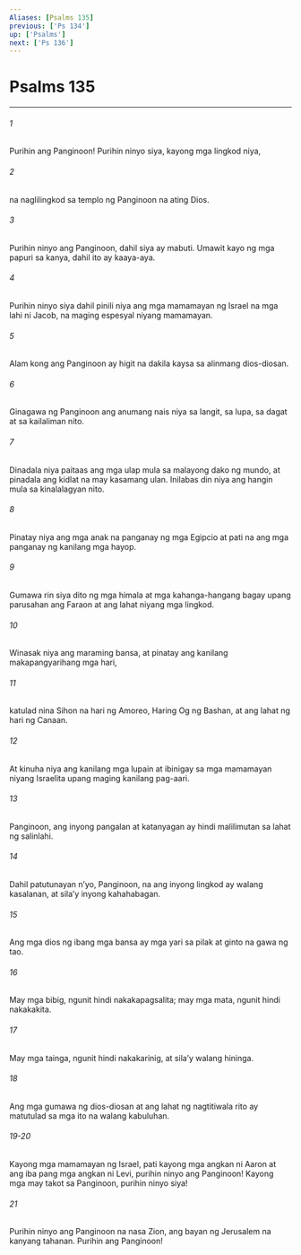```yaml
---
Aliases: [Psalms 135]
previous: ['Ps 134']
up: ['Psalms']
next: ['Ps 136']
---
```

# Psalms 135

***

###### 1
Purihin ang Panginoon! Purihin ninyo siya, kayong mga lingkod niya, 

###### 2
na naglilingkod sa templo ng Panginoon na ating Dios. 

###### 3
Purihin ninyo ang Panginoon, dahil siya ay mabuti. Umawit kayo ng mga papuri sa kanya, dahil ito ay kaaya-aya. 

###### 4
Purihin ninyo siya dahil pinili niya ang mga mamamayan ng Israel na mga lahi ni Jacob, na maging espesyal niyang mamamayan. 

###### 5
Alam kong ang Panginoon ay higit na dakila kaysa sa alinmang dios-diosan. 

###### 6
Ginagawa ng Panginoon ang anumang nais niya sa langit, sa lupa, sa dagat at sa kailaliman nito. 

###### 7
Dinadala niya paitaas ang mga ulap mula sa malayong dako ng mundo, at pinadala ang kidlat na may kasamang ulan. Inilabas din niya ang hangin mula sa kinalalagyan nito. 

###### 8
Pinatay niya ang mga anak na panganay ng mga Egipcio at pati na ang mga panganay ng kanilang mga hayop. 

###### 9
Gumawa rin siya dito ng mga himala at mga kahanga-hangang bagay upang parusahan ang Faraon at ang lahat niyang mga lingkod. 

###### 10
Winasak niya ang maraming bansa, at pinatay ang kanilang makapangyarihang mga hari, 

###### 11
katulad nina Sihon na hari ng Amoreo, Haring Og ng Bashan, at ang lahat ng hari ng Canaan. 

###### 12
At kinuha niya ang kanilang mga lupain at ibinigay sa mga mamamayan niyang Israelita upang maging kanilang pag-aari. 

###### 13
Panginoon, ang inyong pangalan at katanyagan ay hindi malilimutan sa lahat ng salinlahi. 

###### 14
Dahil patutunayan nʼyo, Panginoon, na ang inyong lingkod ay walang kasalanan, at silaʼy inyong kahahabagan. 

###### 15
Ang mga dios ng ibang mga bansa ay mga yari sa pilak at ginto na gawa ng tao. 

###### 16
May mga bibig, ngunit hindi nakakapagsalita; may mga mata, ngunit hindi nakakakita. 

###### 17
May mga tainga, ngunit hindi nakakarinig, at silaʼy walang hininga. 

###### 18
Ang mga gumawa ng dios-diosan at ang lahat ng nagtitiwala rito ay matutulad sa mga ito na walang kabuluhan.

###### 19-20
Kayong mga mamamayan ng Israel, pati kayong mga angkan ni Aaron at ang iba pang mga angkan ni Levi, purihin ninyo ang Panginoon! Kayong mga may takot sa Panginoon, purihin ninyo siya! 

###### 21
Purihin ninyo ang Panginoon na nasa Zion, ang bayan ng Jerusalem na kanyang tahanan. Purihin ang Panginoon!
